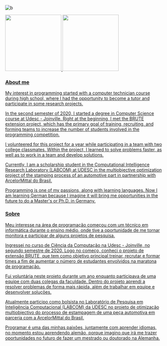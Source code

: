 ![b](https://user-images.githubusercontent.com/43683162/132432927-711fa0fa-df03-47f8-b598-350664502ad5.gif)

<div>
  <a href="https://github.com/anuraghazra/github-readme-stats">
    <img height="180em" src="https://github-readme-stats.vercel.app/api?username=ana-athayde&count_private=true&theme=tokyonight"\>
    <img height="180em" src="https://github-readme-stats.vercel.app/api/top-langs/?username=ana-athayde&layout=compact&theme=tokyonight"\>
</div>

### About me

My interest in programming started with a computer technician course during high school, where I had the opportunity to become a tutor and participate in some research projects.

In the second semester of 2020, I started a degree in Computer Science course at Udesc - Joinville. Right at the beginning, I met the BRUTE extension project, which has the primary goal of training, recruiting, and forming teams to increase the number of students involved in the programming competition.

I volunteered for this project for a year while participating in a team with two college classmates. Within the project, I learned to solve problems faster, as well as to work in a team and develop solutions.

Currently, I am a scholarship student in the Computational Intelligence Research Laboratory (LABCOM) at UDESC in the multiobjective optimization project of the stamping process of an automotive part in partnership with ArcelorMittal do Brasil.

Programming is one of my passions, along with learning languages. Now I am learning German because I imagine it will bring me opportunities in the future to do a Master's or Ph.D. in Germany.


### Sobre 

Meu interesse na área de programação começou com um técnico em informática durante o ensino médio, onde tive a oportunidade de me tornar monitora e participar de alguns projetos de pesquisa.

Ingressei no curso de Ciência da Computação na Udesc - Joinville, no segundo semestre de 2020. Logo no começo, conheci o projeto de extensão BRUTE, que tem como objetivo principal treinar, recrutar e formar times a fim de aumentar o número de estudantes envolvidos na maratona de programação.

Fui voluntária neste projeto durante um ano enquanto participava de uma equipe com duas colegas da faculdade. Dentro do projeto aprendi a resolver problemas de forma mais rápida, além de trabalhar em equipe e desenvolver soluções.

Atualmente participo como bolsista no Laboratório de Pesquisa em Inteligência Computacional (LABCOM) da UDESC no projeto de otimização multiobjectivo do processo de estampagem de uma peça automotiva em parceria com a ArcelorMittal do Brasil.

Programar é uma das minhas paixões, juntamente com aprender idiomas, no momento estou aprendendo alemão, porque imagino que irá me trazer oportunidades no futuro de fazer um mestrado ou doutorado na Alemanha.
